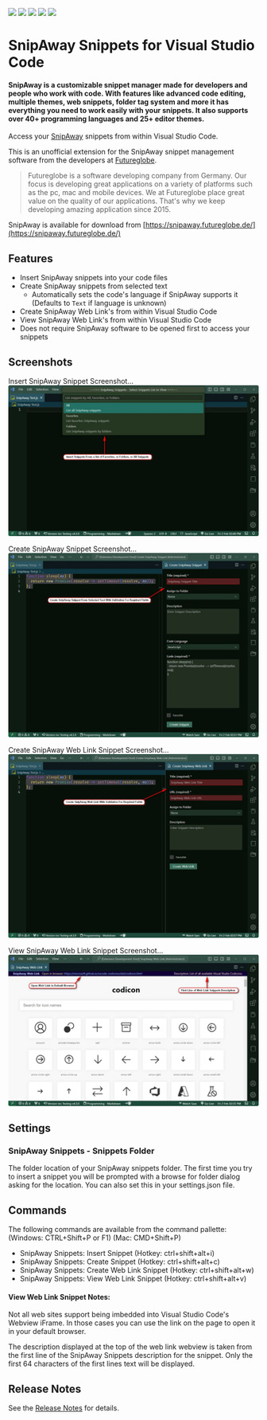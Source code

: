 ![](https://img.shields.io/visual-studio-marketplace/v/willasm.snipaway-snippets)
![](https://img.shields.io/visual-studio-marketplace/d/willasm.snipaway-snippets)
![](https://img.shields.io/visual-studio-marketplace/r/willasm.snipaway-snippets)
![](https://img.shields.io/visual-studio-marketplace/release-date/willasm.snipaway-snippets)
![](https://img.shields.io/visual-studio-marketplace/last-updated/willasm.snipaway-snippets)

# SnipAway Snippets for Visual Studio Code

#### SnipAway is a customizable snippet manager made for developers and people who work with code. With features like advanced code editing, multiple themes, web snippets, folder tag system and more it has everything you need to work easily with your snippets. It also supports over 40+ programming languages and 25+ editor themes.

Access your [SnipAway](https://snipaway.futureglobe.de/) snippets from within Visual Studio Code.

This is an unofficial extension for the SnipAway snippet management software from the developers at [Futureglobe](https://snipaway.futureglobe.de/).

> Futureglobe is a software developing company from Germany. Our focus is developing great applications on a variety of platforms such as the pc, mac and mobile devices. We at Futureglobe place great value on the quality of our applications. That's why we keep developing amazing application since 2015.

SnipAway is available for download from [https://snipaway.futureglobe.de/](https://snipaway.futureglobe.de/)

## Features
- Insert SnipAway snippets into your code files
- Create SnipAway snippets from selected text
  - Automatically sets the code's language if SnipAway supports it (Defaults to `Text` if language is unknown)
- Create SnipAway Web Link's from within Visual Studio Code
- View SnipAway Web Link's from within Visual Studio Code
- Does not require SnipAway software to be opened first to access your snippets

## Screenshots

Insert SnipAway Snippet Screenshot...
![Insert Snippet Screenshot](./images/InsertMenu.jpg)

Create SnipAway Snippet Screenshot...
![Create Snippet Screenshot](./images/CreateSnippet.jpg)

Create SnipAway Web Link Snippet Screenshot...
![Create Snippet Screenshot](./images/CreateWebLink.jpg)

View SnipAway Web Link Snippet Screenshot...
![Create Snippet Screenshot](./images/ViewWebLink.jpg)

## Settings
### SnipAway Snippets - Snippets Folder
The folder location of your SnipAway snippets folder. The first time you try to insert a snippet you will be prompted with a browse for folder dialog asking for the location. You can also set this in your settings.json file.

## Commands
The following commands are available from the command pallette: (Windows: CTRL+Shift+P or F1) (Mac: CMD+Shift+P)
- SnipAway Snippets: Insert Snippet (Hotkey: ctrl+shift+alt+i)
- SnipAway Snippets: Create Snippet (Hotkey: ctrl+shift+alt+c)
- SnipAway Snippets: Create Web Link Snippet (Hotkey: ctrl+shift+alt+w)
- SnipAway Snippets: View Web Link Snippet (Hotkey: ctrl+shift+alt+v)

#### View Web Link Snippet Notes:
Not all web sites support being imbedded into Visual Studio Code's Webview iFrame. In those cases you can use the link on the page to open it in your default browser.

The description displayed at the top of the web link webview is taken from the first line of the SnipAway Snippets description for the snippet. Only the first 64 characters of the first lines text will be displayed.

## Release Notes
See the [Release Notes](RELEASE.md) for details.

